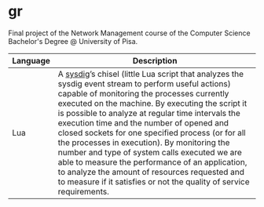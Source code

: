 # gr
Final project of the Network Management course of the Computer Science Bachelor's Degree @ University of Pisa.

| <b>Language</b> | <b>Description</b> |
| --------------- | ------------------ | 
| Lua | A [sysdig](https://github.com/draios/sysdig)’s chisel (little Lua script that analyzes the sysdig event stream to perform useful actions) capable of monitoring the processes currently executed on the machine. By executing the script it is possible to analyze at regular time intervals the execution time and the number of opened and closed sockets for one specified process (or for all the processes in execution). By monitoring the number and type of system calls executed we are able to measure the performance of an application, to analyze the amount of resources requested and to measure if it satisfies or not the quality of service requirements. | 
